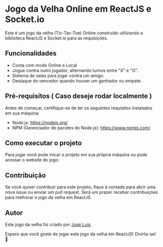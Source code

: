 # Jogo da Velha Online em ReactJS e Socket.io

Este é um jogo da velha (Tic-Tac-Toe) Online construído utilizando a biblioteca ReactJS e Socket.io para as requisições.

## Funcionalidades

- Conta com modo Online e Local
- Jogue contra outro jogador, alternando turnos entre "X" e "O".
- Sistema de salas para jogar contra um amigo.
- Destaque do vencedor quando houver um ganhador ou empate.

## Pré-requisitos ( Caso deseje rodar localmente )

Antes de começar, certifique-se de ter os seguintes requisitos instalados em sua máquina:

- Node.js: https://nodejs.org/
- NPM (Gerenciador de pacotes do Node.js): https://www.npmjs.com/

## Como executar o projeto

Para jogar você pode inicar o projeto em sua própria máquina ou pode acessar o website do jogo: []()

## Contribuição

Se você quiser contribuir para este projeto, fique à vontade para abrir uma nova issue ou enviar um pull request. Será um prazer receber contribuições para melhorar o jogo da velha em ReactJS.

## Autor

Este jogo da velha foi criado por [José Luís](https://github.com/hyxtheone).

Espero que você goste de jogar este jogo da velha em ReactJS! Divirta-se! 🎉
